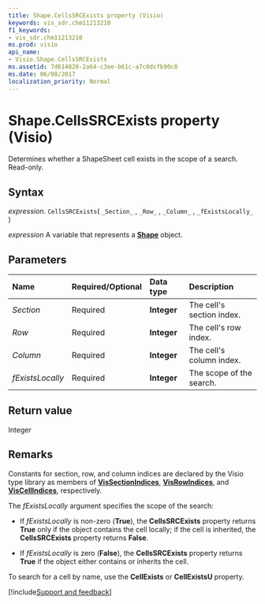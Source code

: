 ```yaml
---
title: Shape.CellsSRCExists property (Visio)
keywords: vis_sdr.chm11213210
f1_keywords:
- vis_sdr.chm11213210
ms.prod: visio
api_name:
- Visio.Shape.CellsSRCExists
ms.assetid: 7d614820-2a64-c3ee-b61c-a7c0dcfb90c8
ms.date: 06/08/2017
localization_priority: Normal
---
```



# Shape.CellsSRCExists property (Visio)

Determines whether a ShapeSheet cell exists in the scope of a search. Read-only.


## Syntax

_expression_. `CellsSRCExists`( `_Section_` , `_Row_` , `_Column_` , `_fExistsLocally_` )

_expression_ A variable that represents a **[Shape](Visio.Shape.md)** object.


## Parameters



|Name|Required/Optional|Data type|Description|
|:-----|:-----|:-----|:-----|
| _Section_|Required| **Integer**|The cell's section index.|
| _Row_|Required| **Integer**|The cell's row index.|
| _Column_|Required| **Integer**|The cell's column index.|
| _fExistsLocally_|Required| **Integer**|The scope of the search.|

## Return value

Integer


## Remarks

Constants for section, row, and column indices are declared by the Visio type library as members of  **[VisSectionIndices](Visio.vissectionindices.md)**, **[VisRowIndices](Visio.visrowindices.md)**, and **[VisCellIndices](Visio.viscellindices.md)**, respectively.

The  _fExistsLocally_ argument specifies the scope of the search:




- If  _fExistsLocally_ is non-zero (**True**), the **CellsSRCExists** property returns **True** only if the object contains the cell locally; if the cell is inherited, the **CellsSRCExists** property returns **False**.
    
- If  _fExistsLocally_ is zero (**False**), the **CellsSRCExists** property returns **True** if the object either contains or inherits the cell.
    


To search for a cell by name, use the  **CellExists** or **CellExistsU** property.

[!include[Support and feedback](~/includes/feedback-boilerplate.md)]